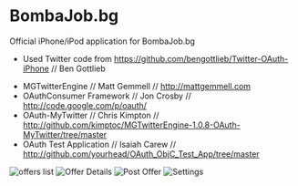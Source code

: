 # BombaJob.bg

Official iPhone/iPod application for BombaJob.bg

* Used Twitter code from https://github.com/bengottlieb/Twitter-OAuth-iPhone // Ben Gottlieb
 - MGTwitterEngine // Matt Gemmell // http://mattgemmell.com
 - OAuthConsumer Framework // Jon Crosby // http://code.google.com/p/oauth/
 - OAuth-MyTwitter // Chris Kimpton // http://github.com/kimptoc/MGTwitterEngine-1.0.8-OAuth-MyTwitter/tree/master
 - OAuth Test Application // Isaiah Carew // http://github.com/yourhead/OAuth_ObjC_Test_App/tree/master
 
![offers list](http://bombajob.bg/desc/offers-list.jpg "Offers")
![Offer Details](http://bombajob.bg/desc/offer-details.jpg "Offer Details")
![Post Offer](http://bombajob.bg/desc/post-offer.jpg "Post Offer")
![Settings](http://bombajob.bg/desc/settings.jpg "Settings")
 